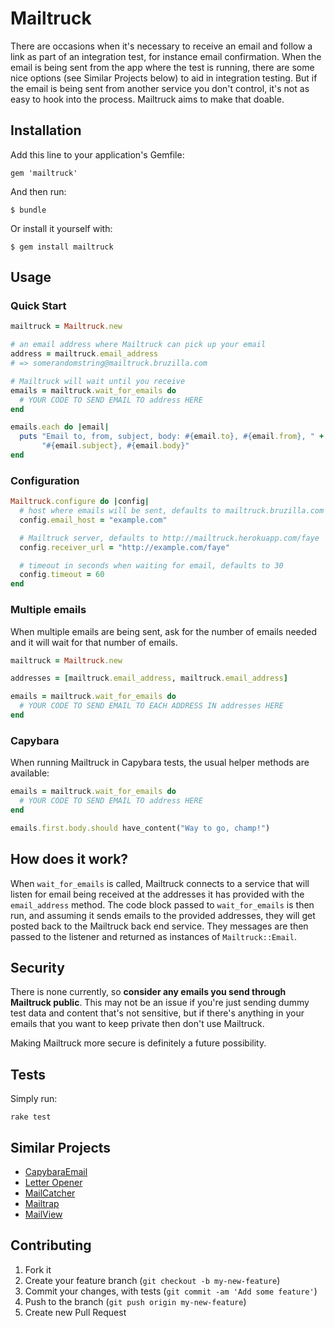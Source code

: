 # Mailtruck

There are occasions when it's necessary to receive an email and follow a link
as part of an integration test, for instance email confirmation. When the
email is being sent from the app where the test is running, there are some
nice options (see Similar Projects below) to aid in integration testing. But
if the email is being sent from another service you don't control, it's not as
easy to hook into the process. Mailtruck aims to make that doable.

## Installation

Add this line to your application's Gemfile:

    gem 'mailtruck'

And then run:

    $ bundle

Or install it yourself with:

    $ gem install mailtruck

## Usage

### Quick Start 

```ruby
mailtruck = Mailtruck.new

# an email address where Mailtruck can pick up your email
address = mailtruck.email_address
# => somerandomstring@mailtruck.bruzilla.com

# Mailtruck will wait until you receive
emails = mailtruck.wait_for_emails do
  # YOUR CODE TO SEND EMAIL TO address HERE
end

emails.each do |email|
  puts "Email to, from, subject, body: #{email.to}, #{email.from}, " +
       "#{email.subject}, #{email.body}"
end
```

### Configuration

```ruby
Mailtruck.configure do |config|
  # host where emails will be sent, defaults to mailtruck.bruzilla.com
  config.email_host = "example.com"

  # Mailtruck server, defaults to http://mailtruck.herokuapp.com/faye
  config.receiver_url = "http://example.com/faye"

  # timeout in seconds when waiting for email, defaults to 30
  config.timeout = 60
end
```

### Multiple emails

When multiple emails are being sent, ask for the number of emails needed and
it will wait for that number of emails.

```ruby
mailtruck = Mailtruck.new

addresses = [mailtruck.email_address, mailtruck.email_address]

emails = mailtruck.wait_for_emails do
  # YOUR CODE TO SEND EMAIL TO EACH ADDRESS IN addresses HERE
end
```

### Capybara

When running Mailtruck in Capybara tests, the usual helper methods are
available:

```ruby
emails = mailtruck.wait_for_emails do
  # YOUR CODE TO SEND EMAIL TO address HERE
end

emails.first.body.should have_content("Way to go, champ!")
```

## How does it work?

When `wait_for_emails` is called, Mailtruck connects to a service that will
listen for email being received at the addresses it has provided with the
`email_address` method. The code block passed to `wait_for_emails` is then
run, and assuming it sends emails to the provided addresses, they will get
posted back to the Mailtruck back end service. They messages are then passed
to the listener and returned as instances of `Mailtruck::Email`.

## Security

There is none currently, so **consider any emails you send through Mailtruck
public**. This may not be an issue if you're just sending dummy test data and
content that's not sensitive, but if there's anything in your emails that
you want to keep private then don't use Mailtruck.

Making Mailtruck more secure is definitely a future possibility.

## Tests

Simply run:

    rake test

## Similar Projects

- [CapybaraEmail](https://github.com/dockyard/capybara-email)
- [Letter Opener](https://github.com/ryanb/letter_opener)
- [MailCatcher](http://mailcatcher.me/)
- [Mailtrap](http://mailtrap.io/)
- [MailView](https://github.com/37signals/mail_view)

## Contributing

1. Fork it
2. Create your feature branch (`git checkout -b my-new-feature`)
3. Commit your changes, with tests (`git commit -am 'Add some feature'`)
4. Push to the branch (`git push origin my-new-feature`)
5. Create new Pull Request

